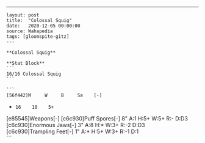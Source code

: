 ---
    layout: post
    title:  "Colossal Squig"
    date:   2020-12-05 00:00:00
    source: Wahapedia
    tags: [gloomspite-gitz]
    ---
    
    **Colossal Squig**
    
    **Stat Block**
    ```
    16/16 Colossal Squig
    ```
    
    ```
    [56f442]M     W     B     Sa    [-]
*     16    10    5+    
[e85545]Weapons[-]
[c6c930]Puff Spores[-]
8"     A:1    H:5+   W:5+   R:-    D:D3  
[c6c930]Enormous Jaws[-]
3"     A:8    H:*    W:3+   R:-2   D:D3  
[c6c930]Trampling Feet[-]
1"     A:*    H:5+   W:3+   R:-1   D:1   
    ```
    
    
    